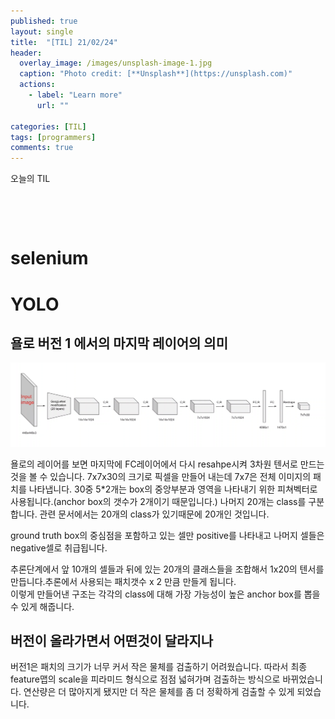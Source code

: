 ```yaml
---
published: true
layout: single
title:  "[TIL] 21/02/24"
header:
  overlay_image: /images/unsplash-image-1.jpg
  caption: "Photo credit: [**Unsplash**](https://unsplash.com)"
  actions:
    - label: "Learn more"
      url: ""
      
categories: [TIL]
tags: [programmers]
comments: true
---
```


오늘의 TIL

&nbsp;

&nbsp;

# selenium 


# YOLO

## 욜로 버전 1 에서의 마지막 레이어의 의미

![](/images/2021-02/yolo/1.png)  

욜로의 레이어를 보면 마지막에 FC레이어에서 다시 resahpe시켜 3차원 텐서로 만드는 것을 볼 수 있습니다. 
7x7x30의 크기로 픽셀을 만들어 내는데 7x7은 전체 이미지의 패치를 나타냅니다. 30중 5*2개는 box의 중앙부분과 영역을 나타내기 위한 피쳐벡터로 사용됩니다.(anchor box의 갯수가 2개이기 때문입니다.) 나머지 20개는 class를 구분합니다. 관련 문서에서는 20개의 class가 있기때문에 20개인 것입니다.  

ground truth box의 중심점을 포함하고 있는 셀만 positive를 나타내고 나머지 셀들은 negative셀로 취급됩니다.  

추론단계에서 앞 10개의 셀들과 뒤에 있는 20개의 클래스들을 조합해서 1x20의 텐서를 만듭니다.추론에서 사용되는 패치갯수 x 2 만큼 만들게 됩니다.  
이렇게 만들어낸 구조는 각각의 class에 대해 가장 가능성이 높은 anchor box를 뽑을 수 있게 해줍니다.  

## 버전이 올라가면서 어떤것이 달라지나

버전1은 패치의 크기가 너무 커서 작은 물체를 검출하기 어려웠습니다. 따라서 최종 feature맵의 scale을 피라미드 형식으로 점점 넓혀가며 검출하는 방식으로 바뀌었습니다. 연산량은 더 많아지게 됐지만 더 작은 물체를 좀 더 정확하게 검출할 수 있게 되었습니다.  




